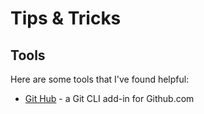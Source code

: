 # Tips & Tricks

## Tools

Here are some tools that I've found helpful:

- [Git Hub](https://hub.github.com/) - a Git CLI add-in for Github.com

